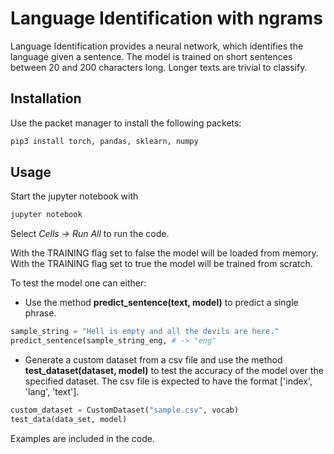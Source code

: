 # Language Identification with ngrams
Language Identification provides a neural network, which identifies the language given a sentence. The model is trained on short sentences between 20 and 200 characters long. Longer texts are trivial to classify.

## Installation
Use the packet manager to install the following packets:
```bash
pip3 install torch, pandas, sklearn, numpy
```

## Usage
Start the jupyter notebook with

```bash
jupyter notebook
```

Select *Cells -> Run All* to run the code.

With the TRAINING flag set to false the model will be loaded from memory.
With the TRAINING flag set to true the model will be trained from scratch.

To test the model one can either:
* Use the method **predict_sentence(text, model)** to predict a single phrase.

```python
sample_string = "Hell is empty and all the devils are here."
predict_sentence(sample_string_eng, # -> "eng"
```

* Generate a custom dataset from a csv file and use the method **test_dataset(dataset, model)** to test the accuracy of the model over the specified dataset. The csv file is expected to have the format ['index', 'lang', 'text'].

```python
custom_dataset = CustomDataset("sample.csv", vocab)
test_data(data_set, model)
```

Examples are included in the code.
